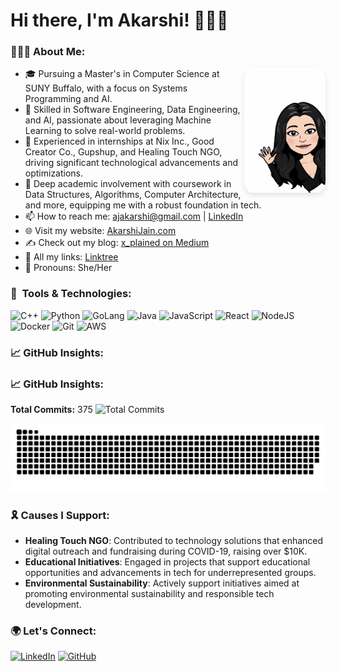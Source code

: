 # Hi there, I'm Akarshi! 👩🏻‍💻

### 👩🏻‍🎓 About Me:
<img src="https://github.com/akarshijain/akarshijain/blob/main/bitmoji.png" align="right" alt="Bitmoji Image" width="130" height="200" style="border-radius: 10%; box-shadow: 0 4px 8px rgba(0,0,0,0.1);">

- 🎓 Pursuing a Master's in Computer Science at SUNY Buffalo, with a focus on Systems Programming and AI.
- 🚀 Skilled in Software Engineering, Data Engineering, and AI, passionate about leveraging Machine Learning to solve real-world problems.
- 💼 Experienced in internships at Nix Inc., Good Creator Co., Gupshup, and Healing Touch NGO, driving significant technological advancements and optimizations.
- 🌱 Deep academic involvement with coursework in Data Structures, Algorithms, Computer Architecture, and more, equipping me with a robust foundation in tech.
- 📫 How to reach me: [ajakarshi@gmail.com](mailto:ajakarshi@gmail.com) | [LinkedIn](https://www.linkedin.com/in/akarshijain/)
- 🌐 Visit my website: [AkarshiJain.com](https://akarshijain.com)
- ✍️ Check out my blog: [x_plained on Medium](https://medium.com/@akarshijain)
- 🎥 All my links: [Linktree](https://linktr.ee/akarshijain)
- 🌈 Pronouns: She/Her

### 🚀 &nbsp;Tools & Technologies:
<p align="left">
<img src="https://cdn.jsdelivr.net/gh/devicons/devicon/icons/cplusplus/cplusplus-original.svg" alt="C++" width="40" height="40"/>
<img src="https://cdn.jsdelivr.net/gh/devicons/devicon/icons/python/python-original.svg" alt="Python" width="40" height="40"/>
<img src="https://cdn.jsdelivr.net/gh/devicons/devicon/icons/go/go-original.svg" alt="GoLang" width="40" height="40"/>
<img src="https://cdn.jsdelivr.net/gh/devicons/devicon/icons/java/java-original.svg" alt="Java" width="40" height="40"/>
<img src="https://cdn.jsdelivr.net/gh/devicons/devicon/icons/javascript/javascript-original.svg" alt="JavaScript" width="40" height="40"/>
<img src="https://cdn.jsdelivr.net/gh/devicons/devicon/icons/react/react-original.svg" alt="React" width="40" height="40"/>
<img src="https://cdn.jsdelivr.net/gh/devicons/devicon/icons/nodejs/nodejs-original.svg" alt="NodeJS" width="40" height="40"/>
<img src="https://cdn.jsdelivr.net/gh/devicons/devicon/icons/docker/docker-original.svg" alt="Docker" width="40" height="40"/>
<img src="https://cdn.jsdelivr.net/gh/devicons/devicon/icons/git/git-original.svg" alt="Git" width="40" height="40"/>
<img src="https://cdn.jsdelivr.net/gh/devicons/devicon/icons/aws/aws-original.svg" alt="AWS" width="40" height="40"/>
</p>

### 📈 GitHub Insights:
### 📈 GitHub Insights:
**Total Commits:** 375 ![Total Commits](https://img.shields.io/badge/Total_Commits-375-brightgreen)

<picture>
  <source
    media="(prefers-color-scheme: dark)"
    srcset="https://raw.githubusercontent.com/akarshijain/akarshijain/output/github-contribution-grid-snake-dark.svg"
  />
  <source
    media="(prefers-color-scheme: light)"
    srcset="https://raw.githubusercontent.com/akarshijain/akarshijain/output/github-contribution-grid-snake.svg"
  />
  <img
    alt="github contribution grid snake animation"
    src="https://raw.githubusercontent.com/akarshijain/akarshijain/output/github-contribution-grid-snake.svg"
  />
</picture>

### 🎗️ Causes I Support:
- **Healing Touch NGO**: Contributed to technology solutions that enhanced digital outreach and fundraising during COVID-19, raising over $10K.
- **Educational Initiatives**: Engaged in projects that support educational opportunities and advancements in tech for underrepresented groups.
- **Environmental Sustainability**: Actively support initiatives aimed at promoting environmental sustainability and responsible tech development.

### 🌍 Let's Connect:
[![LinkedIn](https://img.shields.io/badge/Akarshi_Jain-0077B5?style=for-the-badge&logo=linkedin&logoColor=white)](https://www.linkedin.com/in/akarshijain/)
[![GitHub](https://img.shields.io/badge/Akarshi_Jain-100000?style=for-the-badge&logo=github&logoColor=white)](https://github.com/akarshijain)
